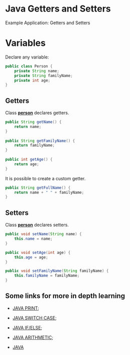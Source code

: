 Java Getters and Setters
=========================

Example Application: Getters and Setters


# Variables 

Declare any variable: 

```java
public class Person {
	private String name;
	private String familyName;
	private int age;
}
```

## Getters

Class **[person](src\java_GettersAndSetters\Person.java)** declares getters.

```java
public String getName() {
	return name;
}
	
public String getFamilyName() {
	return familyName;
}
	
public int getAge() {
	return age;
}
```

It is possible to create a custom getter.

```java
public String getFullName() {
	return name + " " + familyName;
}
```


## Setters

Class **[person](src\java_GettersAndSetters\Person.java)** declares setters.

```java
public void setName(String name) {
	this.name = name;
}

public void setAge(int age) {
	this.age = age;
}

public void setFamilyName(String familyName) {
	this.familyName = familyName;
}
```

## Some links for more in depth learning

* [JAVA PRINT](https://github.com/fefong/java_print);
* [JAVA SWITCH CASE](https://github.com/fefong/java_switch);
* [JAVA IF/ELSE](https://github.com/fefong/java_ifElse);
* [JAVA ARITHMETIC](https://github.com/fefong/java_calculator);

* [JAVA](https://github.com/search?q=fefong%2Fjava)

